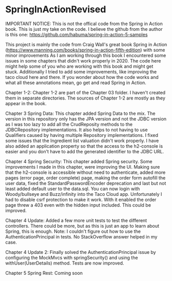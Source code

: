 # SpringInActionRevised
IMPORTANT NOTICE: This is not the offical code from the Spring in Action book. This is just my take on the code. I believe the github from the author is this one:
https://github.com/habuma/spring-in-action-5-samples

This project is mainly the code from Craig Wall's great book Spring in Action (https://www.manning.com/books/spring-in-action-fifth-edition) with some minor improvements
As I am working through this book I encountered some issues in some chapters that didn't work properly in 2020. The code here might help some of you who are working with this book and might get stuck. Additionally I tried to add some improvements, like improving the taco cloud here and there.
If you wonder about how the code works and what all these annotations mean, go get and read Spring in Action.

Chapter 1-2: Chapter 1-2 are part of the Chapter 03 folder. I haven't created them in separate directories. The sources of Chapter 1-2 are mostly as they appear in the book.


Chapter 3 Spring Data: This chapter added Spring Data to the mix. The version in this repository only has the JPA version and not the JDBC version as I was too lazy to add all the CrudReposity methods to the 
JDBCRepository implementations. It also helps to not having to use Qualifiers caused by having multiple Repository implementations. I fixed some issues that the Ingredient list valuation didn't work properly. I have also added an application
property so that the access to the h2-console is easier and you don't have to add the generated identifier to the JDBC URL.


Chapter 4 Spring Security: This chapter added Spring security. Some improvements I made in this chapter, were improving the UI. Making sure that the h2-console is accessible without need to authenticate, added more pages (error page, order complete) page, making the order form autofill the user data,
fixed the StandardPasswordEncoder deprecation and last but not least added default user to the data.sql. You can now login with Woody/bullseye and Buzz/infinity into the Taco Cloud app. Unfortunately I had to disable csrf protection to
make it work. With it enabled the order page threw a 403 even with the hidden input included. This could be improved.

Chapter 4 Update: Added a few more unit tests to test the different controllers. There could be more, but as this is just an app to learn about Spring, this is enough. Note: I couldn't figure out how to use the AuthenticationPrincipal
in tests. No StackOverflow answer helped in my case.

Chapter 4 Update 2: Finally solved the AuthenticationPrincipal issue by configuring the MockMvcs with springSecurity() and using the withUser(UserDetails) method. Tests are now improved.

Chapter 5 Spring Rest: Coming soon
